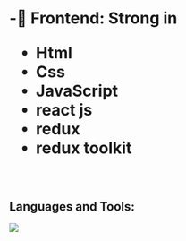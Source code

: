 <h1>-🎨 Frontend: Strong in <ul>
<li>Html</li> 
<li>Css</li> 
<li>JavaScript</li> 
<li>react js </li> 
<li>redux </li> 
<li>redux toolkit </li> 

</ul>

</h1>
 <br/>
 <h2>Languages and Tools:</h2>
 <a href="https://skillicons.dev">
    <img src="https://skillicons.dev/icons?i=html,css,javascript,python,react," />
  </a>
  


